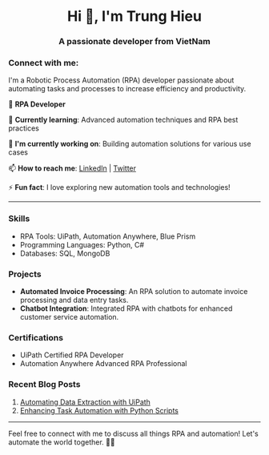 <h1 align="center">Hi 👋, I'm Trung Hieu</h1>
<h3 align="center">A passionate developer from VietNam</h3>

<h3 align="left">Connect with me:</h3>
<p align="left">
</p>
I'm a Robotic Process Automation (RPA) developer passionate about automating tasks and processes to increase efficiency and productivity.

🤖 **RPA Developer**

🌱 **Currently learning**: Advanced automation techniques and RPA best practices

🔭 **I'm currently working on**: Building automation solutions for various use cases

📫 **How to reach me**: [LinkedIn](https://www.linkedin.com/in/MODHor) | [Twitter](https://twitter.com/MODHorDev)

⚡ **Fun fact**: I love exploring new automation tools and technologies!

---

### Skills

- RPA Tools: UiPath, Automation Anywhere, Blue Prism
- Programming Languages: Python, C#
- Databases: SQL, MongoDB

### Projects

- **Automated Invoice Processing**: An RPA solution to automate invoice processing and data entry tasks.
- **Chatbot Integration**: Integrated RPA with chatbots for enhanced customer service automation.

### Certifications

- UiPath Certified RPA Developer
- Automation Anywhere Advanced RPA Professional

### Recent Blog Posts

1. [Automating Data Extraction with UiPath](#)
2. [Enhancing Task Automation with Python Scripts](#)

---

Feel free to connect with me to discuss all things RPA and automation! Let's automate the world together. 🤖✨
